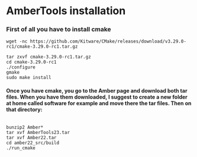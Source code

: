 # AmberTools installation

### First of all you have to install cmake
```
wget -nc https://github.com/Kitware/CMake/releases/download/v3.29.0-rc1/cmake-3.29.0-rc1.tar.gz

tar zxvf cmake-3.29.0-rc1.tar.gz
cd cmake-3.29.0-rc1
./configure
gmake
sudo make install

```

#### Once you have cmake, you go to the Amber page and download both tar files. When you have them downloaded, I suggest to create a new folder at home called software for example and move there the tar files. Then on that directory:

```

bunzip2 Amber*
tar xvf AmberTools23.tar
tar xvf Amber22.tar
cd amber22_src/build
./run_cmake

```

